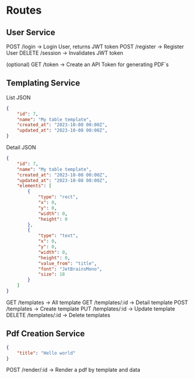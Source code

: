 # Routes

## User Service

POST /login -> Login User, returns JWT token
POST /register -> Register User
DELETE /session -> Invalidates JWT token

(optional) GET /token -> Create an API Token for generating PDF´s

## Templating Service

List JSON
```json
{
    "id": 7,
    "name": "My table template",
    "created_at": "2023-10-08 00:00Z",
    "updated_at": "2023-10-08 00:00Z",
}
```

Detail JSON
```json
{
    "id": 7,
    "name": "My table template",
    "created_at": "2023-10-08 00:00Z",
    "updated_at": "2023-10-08 00:00Z",
    "elements": [
        { 
            "type": "rect",
            "x": 0, 
            "y": 0, 
            "width": 0, 
            "height": 0
        },
        {
            "type": "text",
            "x": 0, 
            "y": 0, 
            "width": 0, 
            "height": 0,
            "value_from": "title",
            "font": "JetBrainsMono",
            "size": 18
        }
    ]
}
```

GET /templates -> All template
GET /templates/:id -> Detail template
POST /templates -> Create template
PUT /templates/:id -> Update template
DELETE /templates/:id -> Delete templates

## Pdf Creation Service

```json
{
    "title": "Hello world"
}
```

POST /render/:id -> Render a pdf by template and data
